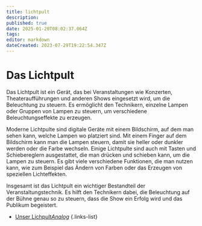 ```yaml
---
title: lichtpult
description: 
published: true
date: 2025-01-20T08:02:37.064Z
tags: 
editor: markdown
dateCreated: 2023-07-29T19:22:54.347Z
---
```


# Das Lichtpult
Das Lichtpult ist ein Gerät, das bei Veranstaltungen wie Konzerten, Theateraufführungen und anderen Shows eingesetzt wird, um die Beleuchtung zu steuern. 
Es ermöglicht den Technikern, einzelne Lampen oder Gruppen von Lampen zu steuern, um verschiedene Beleuchtungseffekte zu erzeugen.

Moderne Lichtpulte sind digitale Geräte mit einem Bildschirm, auf dem man sehen kann, welche Lampen wo platziert sind. 
Mit einem Finger auf dem Bildschirm kann man die Lampen steuern, damit sie heller oder dunkler werden oder die Farbe wechseln.
Einige Lichtpulte sind auch mit Tasten und Schiebereglern ausgestattet, die man drücken und schieben kann, um die Lampen zu steuern. 
Es gibt viele verschiedene Funktionen, die man nutzen kann, wie zum Beispiel das Ändern von Farben oder das Erzeugen von speziellen Lichteffekten.

Insgesamt ist das Lichtpult ein wichtiger Bestandteil der Veranstaltungstechnik. 
Es hilft den Technikern dabei, die Beleuchtung auf der Bühne genau so zu steuern, dass die Show ein Erfolg wird und das Publikum begeistert.

- [Unser Lichpult*Analog*](/licht/lichtpult/user_lichtpult)
{.links-list}